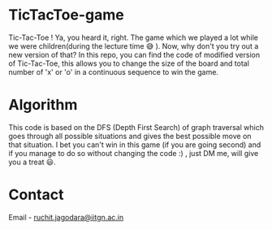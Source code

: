 # TicTacToe-game

Tic-Tac-Toe ! Ya, you heard it, right. The game which we played a lot while we were children(during the lecture time 😅 ). Now, why don't you try out a new version of that? In this repo, you can find the code of modified version of Tic-Tac-Toe, this allows you to change the size of the board and total number of 'x' or 'o' in a continuous sequence to win the game.


# Algorithm 

This code is based on the DFS (Depth First Search) of graph traversal which goes through all possible situations and gives the best possible move on that situation. I bet you can't win in this game (if you are going second) and if you manage to do so without changing the code :) , just DM me, will give you a treat 😃.

# Contact

Email - ruchit.jagodara@iitgn.ac.in

